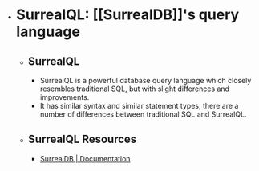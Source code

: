 - # SurrealQL: [[SurrealDB]]'s query language
	- ## SurrealQL
		- SurrealQL is a powerful database query language which closely resembles traditional SQL, but with slight differences and improvements.
		- It has similar syntax and similar statement types, there are a number of differences between traditional SQL and SurrealQL.
	- ## SurrealQL Resources
		- [SurrealDB | Documentation](https://surrealdb.com/docs/surrealql)
